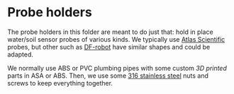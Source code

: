 # Probe holders

The probe holders in this folder are meant to do just that: hold in place water/soil sensor probes of various kinds. We typically use [Atlas Scientific](https://atlas-scientific.com/) probes, but other such as [DF-robot](https://www.dfrobot.com/search-water%20sensor.html) have similar shapes and could be adapted.

We normally use ABS or PVC plumbing pipes with some custom _3D printed_ parts in ASA or ABS. Then, we use some [316 stainless steel](https://en.wikipedia.org/wiki/Marine_grade_stainless) nuts and screws to keep everything together.
